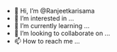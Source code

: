 - 👋 Hi, I’m @Ranjeetkarisama
- 👀 I’m interested in ...
- 🌱 I’m currently learning ...
- 💞️ I’m looking to collaborate on ...
- 📫 How to reach me ...

<!---
Ranjeetkarisama/Ranjeetkarisama is a ✨ special ✨ repository because its `README.md` (this file) appears on your GitHub profile.
You can click the Preview link to take a look at your changes.
--->
